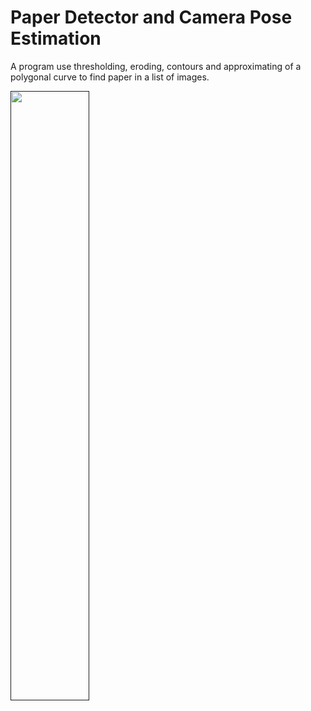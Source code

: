 # Paper Detector and Camera Pose Estimation
A program use thresholding, eroding, contours and approximating of a polygonal curve to find paper in a list of images. 

[<img src="https://i.ibb.co/qpK9wyW/out.jpg" width="50%">]()

